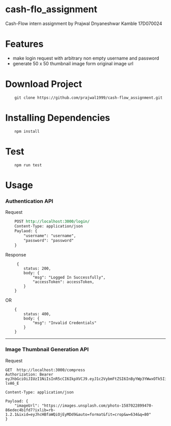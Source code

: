 # cash-flo_assignment
Cash-Flow intern assignment by Prajwal Dnyaneshwar Kamble 17D070024

# Features
- make login request with arbitrary non empty username and password
- generate 50 x 50 thumbnail image form original image url


# Download Project
``` 
    git clone https://github.com/prajwal1999/cash-flow_assignment.git 
```

# Installing Dependencies
```
    npm install
```

# Test
```
    npm run test
```

# Usage
### Authentication API
Request
```rest
    POST http://localhost:3000/login/
    Content-Type: application/json
    Paylaod: {
        "username": "username",
        "password": "password"
    }
```
Response
```
     {
        status: 200,
        body: {
            "msg": "Logged In Successfully",
            "accessToken": accessToken,
        }
    }
```
OR
```
    {
        status: 400,
        body: {
            "msg": "Invalid Credentials"
        }
    }
```

----

### Image Thumbnail Generation API
Request
```
GET  http://localhost:3000/compress
Authorization: Bearer eyJhbGciOiJIUzI1NiIsInR5cCI6IkpXVCJ9.eyJ1c2VybmFtZSI6InByYWp3YWwxOTk5IiwiaWF0IjoxNTg3Mjc0OTAyfQ.3odcZwZbnVgBM4uRg5qpqWyVi5ESh_5k9gps-lvA6_E

Content-Type: application/json

Payload: {
    "imageUrl": "https://images.unsplash.com/photo-1587022899470-86edec4b1fd7?ixlib=rb-1.2.1&ixid=eyJhcHBfaWQiOjEyMDd9&auto=format&fit=crop&w=634&q=80"
}

```
